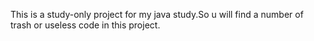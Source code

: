 This is a study-only project for my java study.So u will find a number of trash or useless code in this project.
